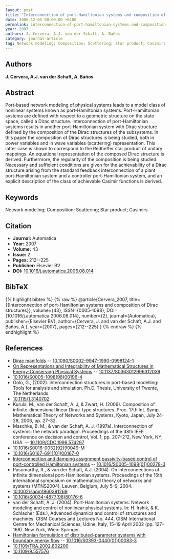 ```yaml
---
layout: post
title: "Interconnection of port-Hamiltonian systems and composition of Dirac structures"
date: 2006-12-05 00:00:00 +0100
permalink: interconnection-of-port-hamiltonian-systems-and-composition-of-dirac-structures
year: 2007
authors: J. Cervera, A.J. van der Schaft, A. Baños
category: journal-article
tag: Network modeling; Composition; Scattering; Star product; Casimirs
---
```

 
## Authors
**J. Cervera, A.J. van der Schaft, A. Baños**
 
## Abstract
Port-based network modeling of physical systems leads to a model class of nonlinear systems known as port-Hamiltonian systems. Port-Hamiltonian systems are defined with respect to a geometric structure on the state space, called a Dirac structure. Interconnection of port-Hamiltonian systems results in another port-Hamiltonian system with Dirac structure defined by the composition of the Dirac structures of the subsystems. In this paper the composition of Dirac structures is being studied, both in power variables and in wave variables (scattering) representation. This latter case is shown to correspond to the Redheffer star product of unitary mappings. An equational representation of the composed Dirac structure is derived. Furthermore, the regularity of the composition is being studied. Necessary and sufficient conditions are given for the achievability of a Dirac structure arising from the standard feedback interconnection of a plant port-Hamiltonian system and a controller port-Hamiltonian system, and an explicit description of the class of achievable Casimir functions is derived.
 
## Keywords
Network modeling; Composition; Scattering; Star product; Casimirs
 
## Citation
- **Journal:** Automatica
- **Year:** 2007
- **Volume:** 43
- **Issue:** 2
- **Pages:** 212--225
- **Publisher:** Elsevier BV
- **DOI:** [10.1016/j.automatica.2006.08.014](https://doi.org/10.1016/j.automatica.2006.08.014)
 
## BibTeX
{% highlight bibtex %}
{% raw %}
@article{Cervera_2007,
  title={{Interconnection of port-Hamiltonian systems and composition of Dirac structures}},
  volume={43},
  ISSN={0005-1098},
  DOI={10.1016/j.automatica.2006.08.014},
  number={2},
  journal={Automatica},
  publisher={Elsevier BV},
  author={Cervera, J. and van der Schaft, A.J. and Baños, A.},
  year={2007},
  pages={212--225}
}
{% endraw %}
{% endhighlight %}
 
## References
- [Dirac manifolds](dirac-manifolds) -- [10.1090/S0002-9947-1990-0998124-1](https://doi.org/10.1090/S0002-9947-1990-0998124-1)
- [On Representations and Integrability of Mathematical Structures in Energy-Conserving Physical Systems](on-representations-and-integrability-of-mathematical-structures-in-energy-conserving-physical-systems) -- [10.1137/S0363012996312039](https://doi.org/10.1137/S0363012996312039)
- [10.1016/S0005-1098(98)00196-4](https://doi.org/10.1016/S0005-1098(98)00196-4)
- Golo, G., (2002). Interconnection structures in port-based modelling: Tools for analysis and simulation. Ph.D. Thesis, University of Twente, The Netherlands.
- [10.1115/1.3140702](https://doi.org/10.1115/1.3140702)
- Kurula, M., van der Schaft, A. J, & Zwart, H. (2006). Composition of infinite-dimensional linear Dirac-type structures. Proc. 17th Int. Symp. Mathematical Theory of Networks and Systems, Kyoto, Japan, July 24-28, 2006, pp. 27–32.
- Maschke, B. M., & van der Schaft, A. J. (1997a). Interconnection of systems: the network paradigm. Proceedings of the 38th IEEE conference on decision and control, Vol. 1, pp. 207–212, New York, NY, USA. -- [10.1109/CDC.1996.574297](https://doi.org/10.1109/CDC.1996.574297)
- [10.1016/S0016-0032(92)90049-M](https://doi.org/10.1016/S0016-0032(92)90049-M)
- [10.1016/S0167-6911(01)00167-0](https://doi.org/10.1016/S0167-6911(01)00167-0)
- [Interconnection and damping assignment passivity-based control of port-controlled Hamiltonian systems](interconnection-and-damping-assignment-passivity-based-control-of-port-controlled-hamiltonian-systems) -- [10.1016/S0005-1098(01)00278-3](https://doi.org/10.1016/S0005-1098(01)00278-3)
- Pasumarthy, R., & van der Schaft, A.J. (2004). On interconnections of infinite dimensional port-Hamiltonian systems. Proceedings of the 16th international symposium on mathematical theory of networks and systems (MTNS2004), Leuven, Belgium, July 5–9, 2004.
- [10.1002/sapm1960391269](https://doi.org/10.1002/sapm1960391269)
- [10.1016/S0034-4877(98)80176-6](https://doi.org/10.1016/S0034-4877(98)80176-6)
- van der Schaft, A. J. (2004). Port-Hamiltonian systems: Network modeling and control of nonlinear physical systems. In: H. Irshik, & K. Schlacher (Eds.), Advanced dynamics and control of structures and machines. CISM Courses and Lectures No. 444, CISM International Centre for Mechanical Sciences, Udine, Italy, 15–19 April 2002 (pp. 127–168). New York, Wien: Springer.
- [Hamiltonian formulation of distributed-parameter systems with boundary energy flow](hamiltonian-formulation-of-distributed-parameter-systems-with-boundary-energy-flow) -- [10.1016/S0393-0440(01)00083-3](https://doi.org/10.1016/S0393-0440(01)00083-3)
- [10.1109/TRA.2002.802200](https://doi.org/10.1109/TRA.2002.802200)
- [10.1109/9.557576](https://doi.org/10.1109/9.557576)

